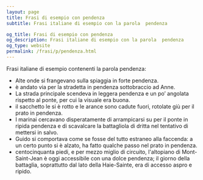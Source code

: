 ```yaml
---
layout: page
title: Frasi di esempio con pendenza 
subtitle: Frasi italiane di esempio con la parola  pendenza

og_title: Frasi di esempio con pendenza 
og_description: Frasi italiane di esempio con la parola  pendenza
og_type: website
permalink: /frasi/p/pendenza.html
---
```


Frasi italiane di esempio contenenti la parola pendenza:


- Alte onde si frangevano sulla spiaggia in forte pendenza.
- è andato via per la stradetta in pendenza sottobraccio ad Anne.
- La strada principale scendeva in leggera pendenza e un po’ angolata rispetto al ponte, per cui la visuale era buona.
- il sacchetto le si è rotto e le arance sono cadute fuori, rotolate giù per il prato in pendenza.
- I marinai cercavano disperatamente di arrampicarsi su per il ponte in ripida pendenza e di scavalcare la battagliola di dritta nel tentativo di mettersi in salvo.
- Guido si comportava come se fosse del tutto estraneo alla faccenda: a un certo punto si è alzato, ha fatto qualche passo nel prato in pendenza.
- centocinquanta piedi, e per mezzo miglio di circuito, l'altopiano di Mont-Saint-Jean è oggi accessibile con una dolce pendenza; il giorno della battaglia, soprattutto dal lato della Haie-Sainte, era di accesso aspro e ripido.
